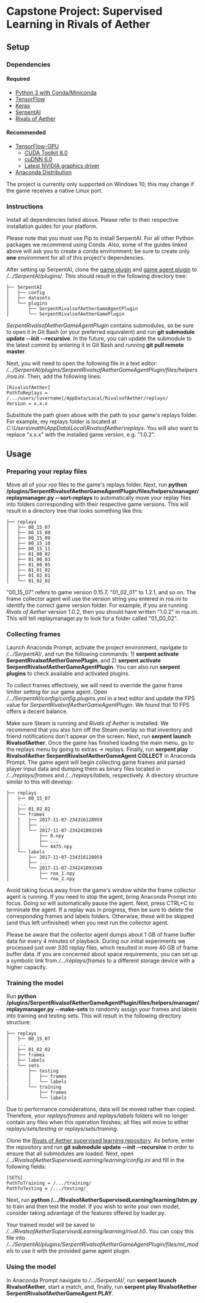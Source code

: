 
<h1>Capstone Project: Supervised Learning in Rivals of Aether </h1>

<h2>Setup</h2>

<h3>Dependencies</h3>

<h4>Required</h4>

- [Python 3 with Conda/Miniconda](https://conda.io/miniconda.html)
- [TensorFlow](https://www.tensorflow.org/install/install_windows#installing_with_anaconda)
- [Keras](https://keras.io/#installation)
- [SerpentAI](https://github.com/SerpentAI/SerpentAI/wiki/Windows-Installation-Guide)
- [Rivals of Aether](http://www.rivalsofaether.com/)

<h4>Recommended</h4>

- [TensorFlow-GPU](https://www.tensorflow.org/install/install_windows#requirements_to_run_tensorflow_with_gpu_support)
  - [CUDA Toolkit 8.0](http://docs.nvidia.com/cuda/cuda-installation-guide-microsoft-windows/)
  - [cuDNN 6.0](https://developer.nvidia.com/cudnn)
  - [Latest NVIDIA graphics driver](http://www.nvidia.com/Download/index.aspx)
- [Anaconda Distribution](https://www.anaconda.com/download/)

The project is currently only supported on Windows 10; this may change if the game receives a native Linux port.
  
<h3>Instructions</h3>

Install all dependencies listed above. Please refer to their respective installation guides for your platform.

Please note that you must use Pip to install SerpentAI. For all other Python packages we recommend using Conda. Also, some of the guides linked above will ask you to create a conda environment; be sure to create only **one** environment for all of this project's dependencies.

After setting up SerpentAI, clone the [game plugin](https://github.com/ContentsMayBeHot/SerpentRivalsofAetherGamePlugin) and [game agent plugin](https://github.com/ContentsMayBeHot/SerpentRivalsofAetherGameAgentPlugin) to _/.../SerpentAI/plugins/_. This should result in the following directory tree:
```
├── SerpentAI
│   ├── config
│   ├── datasets
│   └── plugins
│       ├── SerpentRivalsofAetherGameAgentPlugin
│       └── SerpentRivalsofAetherGamePlugin
```

_SerpentRivalsofAetherGameAgentPlugin_ contains submodules, so be sure to open it in Git Bash (or your preferred equivalent) and run **git submodule update --init --recursive**. In the future, you can update the submodule to the latest commit by entering it in Git Bash and running **git pull remote master**.

Next, you will need to open the following file in a text editor: _/.../SerpentAI/plugins/SerpentRivalsofAetherGameAgentPlugin/files/helpers/roa.ini_. Then, add the following lines:

```
[RivalsofAether]
PathToReplays = /.../users/[username]/AppData/Local/RivalsofAether/replays/
Version = x.x.x
```

Substitute the path given above with the path to your game's replays folder. For example, my replays folder is located at _C:\Users\matth\AppData\Local\RivalsofAether\replays_. You will also want to replace "x.x.x" with the installed game version, e.g. "1.0.2".

<h2>Usage</h2>

<h3>Preparing your replay files</h3>

Move all of your _roa_ files to the game's replays folder. Next, run **python /plugins/SerpentRivalsofAetherGameAgentPlugin/files/helpers/manager/replaymanager.py --sort-replays** to automatically move your replay files into folders corresponding with their respective game versions. This will result in a directory tree that looks something like this:

```
├── replays
│   ├── 00_15_07
│   ├── 00_15_08
│   ├── 00_15_09
│   ├── 00_15_10
│   ├── 00_15_11
│   ├── 01_00_02
│   ├── 01_00_03
│   ├── 01_00_05
│   ├── 01_01_02
│   ├── 01_02_01
│   └── 01_02_02
```

"00_15_07" refers to game version 0.15.7, "01_02_01" to 1.2.1, and so on. The frame collector agent will use the version string you entered in roa.ini to identify the correct game version folder. For example, if you are running _Rivals of Aether_ version 1.0.2, then you should have written "1.0.2" in roa.ini. This will tell replaymanager.py to look for a folder called "01_00_02".

<h3>Collecting frames</h3>

Launch Anaconda Prompt, activate the project environment, navigate to _/.../SerpentAI/_, and run the following commands: 1) **serpent activate SerpentRivalsofAetherGamePlugin**, and 2) **serpent activate SerpentRivalsofAetherGameAgentPlugin**. You can also run **serpent plugins** to check available and activated plugins.

To collect frames effectively, we will need to override the game frame limiter setting for our game agent. Open _/.../SerpentAI/config/config.plugins.yml_ in a text editor and update the FPS value for _SerpentRivalsofAetherGameAgentPlugin_. We found that 10 FPS offers a decent balance.

Make sure Steam is running and _Rivals of Aether_ is installed. We recommend that you also turn off the Steam overlay so that inventory and friend notifications don't appear on the screen. Next, run **serpent launch RivalsofAether**. Once the game has finished loading the main menu, go to the replays menu by going to extras -> replays. Finally, run **serpent play RivalsofAether SerpentRivalsofAetherGameAgent COLLECT** in Anaconda Prompt. The game agent will begin collecting game frames and parsed player input data and dumping them as binary files located in _/.../replays/frames_ and _/.../replays/labels_, respectively. A directory structure similar to this will develop:

```
├── replays
│   ├── 00_15_07
│   ...
│   ├── 01_02_02
│   └── frames
│   │   ├── 2017-11-07-234316128959
│   │   ├── ...
│   │   └── 2017-11-07-234241093349
│   │       ├── 0.npy
│   │       ├── ...
│   │       └── 4475.npy
│   └── labels
│       ├── 2017-11-07-234316128959
│       ├── ...
│       └── 2017-11-07-234241093349
│           ├── roa_1.npy
│           └── roa_2.npy
```

Avoid taking focus away from the game's window while the frame collector agent is running. If you need to stop the agent, bring Anaconda Prompt into focus. Doing so will automatically pause the agent. Next, press CTRL+C to terminate the agent. If a replay was in progress, then be sure to delete the corresponding frames and labels folders. Otherwise, these will be skipped (and thus left unfinished) when you next run the collector agent.

Please be aware that the collector agent dumps about 1 GB of frame buffer data for every 4 minutes of playback. During our  initial experiments we processed just over 330 replay files, which resulted in more 40 GB of frame buffer data. If you are concerned about space requirements, you can set up a symbolic link from _/.../replays/frames_ to a different storage device with a higher capacity.

<h3>Training the model</h3>

Run **python /plugins/SerpentRivalsofAetherGameAgentPlugin/files/helpers/manager/replaymanager.py --make-sets** to randomly assign your frames and labels into training and testing sets. This will result in the following directory structure:

```
├── replays
│   ├── 00_15_07
│   ...
│   ├── 01_02_02
│   ├── frames
│   ├── labels
|   └── sets
|       ├── testing
│       │   ├── frames
│       │   └── labels
|       └── training
│           ├── frames
│           └── labels
```

Due to performance considerations, data will be moved rather than copied. Therefore, your _replays/frames_ and _replays/labels_ folders will no longer contain any files when this operation finishes; all files will move to either _replays/sets/testing_ or _replays/sets/training_.

Clone the [Rivals of Aether supervised learning repository](https://github.com/ContentsMayBeHot/RivalsofAetherSupervisedLearning). As before, enter the repository and run **git submodule update --init --recursive** in order to ensure that all submodules are loaded. Next, open _/.../RivalsofAetherSupervisedLearning/learning/config.ini_ and fill in the following fields:

```
[SETS]
PathToTraining = /.../training/
PathToTesting = /.../testing/
```

Next, run **python /.../RivalsofAetherSupervisedLearning/learning/lstm.py** to train and then test the model. If you wish to write your own model, consider taking advantage of the features offered by loader.py.

Your trained model will be saved to _/.../RivalsofAetherSupervisedLearning/learning/rival.h5_. You can copy this file into _/.../SerpentAI/plugins/SerpentRivalsofAetherGameAgentPlugin/files/ml_models_ to use it with the provided game agent plugin.

<h3>Using the model</h3>

In Anaconda Prompt navigate to _/.../SerpentAI/_, run **serpent launch RivalsofAether**, start a match, and, finally, run **serpent play RivalsofAether SerpentRivalsofAetherGameAgent PLAY**.
